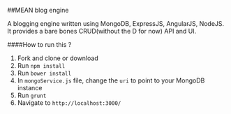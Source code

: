 ##MEAN blog engine

A blogging engine written using MongoDB, ExpressJS, AngularJS, NodeJS. It provides a bare bones CRUD(without the D for now) API and UI.

####How to run this ?
 1. Fork and clone or download
 2. Run `npm install`
 3. Run `bower install`
 4. In `mongoService.js` file, change the `uri` to point to your MongoDB instance
 5. Run `grunt`
 6. Navigate to `http://localhost:3000/`

